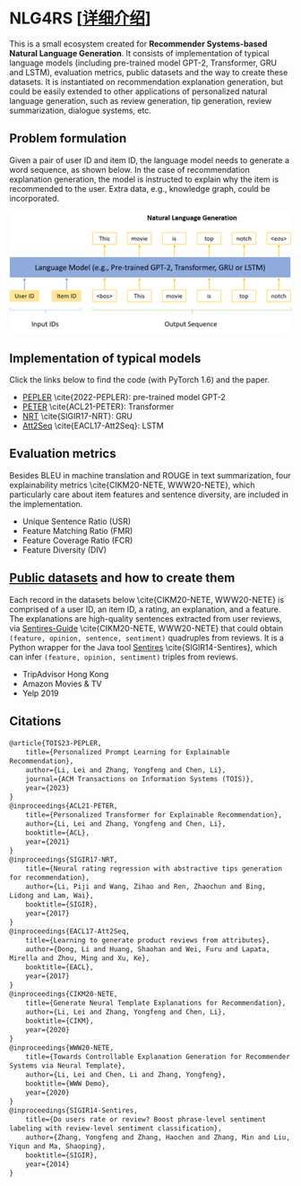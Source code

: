 # NLG4RS \[[详细介绍](https://zhuanlan.zhihu.com/p/452571871)\]

This is a small ecosystem created for **Recommender Systems-based Natural Language Generation**. It consists of implementation of typical language models (including pre-trained model GPT-2, Transformer, GRU and LSTM), evaluation metrics, public datasets and the way to create these datasets. It is instantiated on recommendation explanation generation, but could be easily extended to other applications of personalized natural language generation, such as review generation, tip generation, review summarization, dialogue systems, etc.

## Problem formulation
Given a pair of user ID and item ID, the language model needs to generate a word sequence, as shown below. In the case of recommendation explanation generation, the model is instructed to explain why the item is recommended to the user. Extra data, e.g., knowledge graph, could be incorporated.

![](model.png)

## Implementation of typical models

Click the links below to find the code (with PyTorch 1.6) and the paper.

- [PEPLER](https://github.com/lileipisces/PEPLER) \cite{2022-PEPLER}: pre-trained model GPT-2
- [PETER](https://github.com/lileipisces/PETER) \cite{ACL21-PETER}: Transformer
- [NRT](https://github.com/lileipisces/NRT) \cite{SIGIR17-NRT}: GRU
- [Att2Seq](https://github.com/lileipisces/Att2Seq) \cite{EACL17-Att2Seq}: LSTM

## Evaluation metrics

Besides BLEU in machine translation and ROUGE in text summarization, four explainability metrics \cite{CIKM20-NETE, WWW20-NETE}, which particularly care about item features and sentence diversity, are included in the implementation.

- Unique Sentence Ratio (USR)
- Feature Matching Ratio (FMR)
- Feature Coverage Ratio (FCR)
- Feature Diversity (DIV)

## [Public datasets](https://lifehkbueduhk-my.sharepoint.com/:f:/g/personal/16484134_life_hkbu_edu_hk/Eln600lqZdVBslRwNcAJL5cBarq6Mt8WzDKpkq1YCqQjfQ?e=cISb1C) and how to create them

Each record in the datasets below \cite{CIKM20-NETE, WWW20-NETE} is comprised of a user ID, an item ID, a rating, an explanation, and a feature. The explanations are high-quality sentences extracted from user reviews, via [Sentires-Guide](https://github.com/lileipisces/Sentires-Guide) \cite{CIKM20-NETE, WWW20-NETE} that could obtain ```(feature, opinion, sentence, sentiment)``` quadruples from reviews. It is a Python wrapper for the Java tool [Sentires](https://github.com/evison/Sentires) \cite{SIGIR14-Sentires}, which can infer ```(feature, opinion, sentiment)``` triples from reviews.

- TripAdvisor Hong Kong
- Amazon Movies & TV
- Yelp 2019

## Citations
```
@article{TOIS23-PEPLER,
	title={Personalized Prompt Learning for Explainable Recommendation},
	author={Li, Lei and Zhang, Yongfeng and Chen, Li},
	journal={ACM Transactions on Information Systems (TOIS)},
	year={2023}
}
@inproceedings{ACL21-PETER,
	title={Personalized Transformer for Explainable Recommendation},
	author={Li, Lei and Zhang, Yongfeng and Chen, Li},
	booktitle={ACL},
	year={2021}
}
@inproceedings{SIGIR17-NRT,
	title={Neural rating regression with abstractive tips generation for recommendation},
	author={Li, Piji and Wang, Zihao and Ren, Zhaochun and Bing, Lidong and Lam, Wai},
	booktitle={SIGIR},
	year={2017}
}
@inproceedings{EACL17-Att2Seq,
	title={Learning to generate product reviews from attributes},
	author={Dong, Li and Huang, Shaohan and Wei, Furu and Lapata, Mirella and Zhou, Ming and Xu, Ke},
	booktitle={EACL},
	year={2017}
}
@inproceedings{CIKM20-NETE,
	title={Generate Neural Template Explanations for Recommendation},
	author={Li, Lei and Zhang, Yongfeng and Chen, Li},
	booktitle={CIKM},
	year={2020}
}
@inproceedings{WWW20-NETE,
	title={Towards Controllable Explanation Generation for Recommender Systems via Neural Template},
	author={Li, Lei and Chen, Li and Zhang, Yongfeng},
	booktitle={WWW Demo},
	year={2020}
}
@inproceedings{SIGIR14-Sentires,
	title={Do users rate or review? Boost phrase-level sentiment labeling with review-level sentiment classification},
	author={Zhang, Yongfeng and Zhang, Haochen and Zhang, Min and Liu, Yiqun and Ma, Shaoping},
	booktitle={SIGIR},
	year={2014}
}
```
